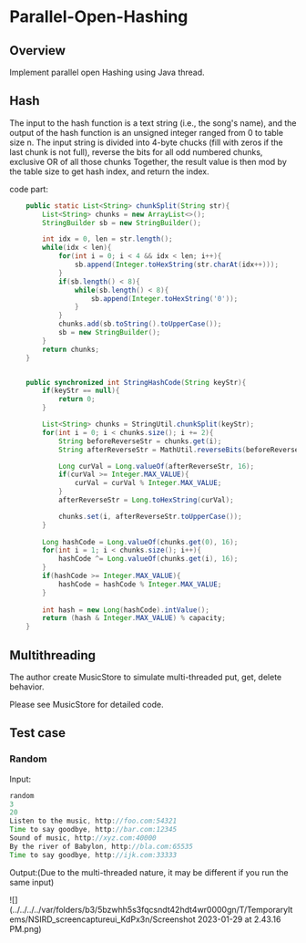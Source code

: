 # Parallel-Open-Hashing
## Overview
Implement parallel open Hashing using Java thread. 

## Hash
The input to the hash function is a text string (i.e., the song's name), and the output
of the hash function is an unsigned integer ranged from 0 to table size n. The input
string is divided into 4-byte chucks (fill with zeros if the last chunk is not full),
reverse the bits for all odd numbered chunks, exclusive OR of all those chunks
Together, the result value is then mod by the table size to get hash index, and
return the index. 

code part:
```java
    public static List<String> chunkSplit(String str){
        List<String> chunks = new ArrayList<>();
        StringBuilder sb = new StringBuilder();

        int idx = 0, len = str.length();
        while(idx < len){
            for(int i = 0; i < 4 && idx < len; i++){
                sb.append(Integer.toHexString(str.charAt(idx++)));
            }
            if(sb.length() < 8){
                while(sb.length() < 8){
                    sb.append(Integer.toHexString('0'));
                }
            }
            chunks.add(sb.toString().toUpperCase());
            sb = new StringBuilder();
        }
        return chunks;
    }

```

```java

    public synchronized int StringHashCode(String keyStr){
        if(keyStr == null){
            return 0;
        }

        List<String> chunks = StringUtil.chunkSplit(keyStr);
        for(int i = 0; i < chunks.size(); i += 2){
            String beforeReverseStr = chunks.get(i);
            String afterReverseStr = MathUtil.reverseBits(beforeReverseStr);

            Long curVal = Long.valueOf(afterReverseStr, 16);
            if(curVal >= Integer.MAX_VALUE){
                curVal = curVal % Integer.MAX_VALUE;
            }
            afterReverseStr = Long.toHexString(curVal);

            chunks.set(i, afterReverseStr.toUpperCase());
        }
        
        Long hashCode = Long.valueOf(chunks.get(0), 16);
        for(int i = 1; i < chunks.size(); i++){
            hashCode ^= Long.valueOf(chunks.get(i), 16);
        }
        if(hashCode >= Integer.MAX_VALUE){
            hashCode = hashCode % Integer.MAX_VALUE;
        }
        
        int hash = new Long(hashCode).intValue();
        return (hash & Integer.MAX_VALUE) % capacity;
    }
```
## Multithreading
The author create MusicStore to simulate multi-threaded put, get, delete behavior.

Please see MusicStore for detailed code.

## Test case
### Random
Input:

```java
random
3
20 
Listen to the music, http://foo.com:54321
Time to say goodbye, http://bar.com:12345
Sound of music, http://xyz.com:40000
By the river of Babylon, http://bla.com:65535
Time to say goodbye, http://ijk.com:33333
```

Output:(Due to the multi-threaded nature, it may be different if you run the same input)

![](../../../../var/folders/b3/5bzwhh5s3fqcsndt42hdt4wr0000gn/T/TemporaryItems/NSIRD_screencaptureui_KdPx3n/Screenshot 2023-01-29 at 2.43.16 PM.png)